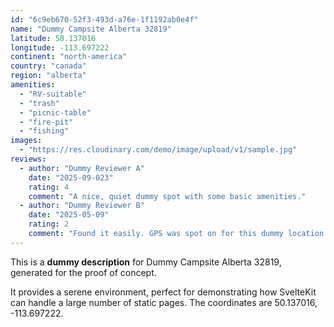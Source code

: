 ```yaml
---
id: "6c9eb670-52f3-493d-a76e-1f1192ab0e4f"
name: "Dummy Campsite Alberta 32819"
latitude: 50.137016
longitude: -113.697222
continent: "north-america"
country: "canada"
region: "alberta"
amenities:
  - "RV-suitable"
  - "trash"
  - "picnic-table"
  - "fire-pit"
  - "fishing"
images:
  - "https://res.cloudinary.com/demo/image/upload/v1/sample.jpg"
reviews:
  - author: "Dummy Reviewer A"
    date: "2025-09-023"
    rating: 4
    comment: "A nice, quiet dummy spot with some basic amenities."
  - author: "Dummy Reviewer B"
    date: "2025-05-09"
    rating: 2
    comment: "Found it easily. GPS was spot on for this dummy location."
---
```


This is a **dummy description** for Dummy Campsite Alberta 32819, generated for the proof of concept.

It provides a serene environment, perfect for demonstrating how SvelteKit can handle a large number of static pages. The coordinates are 50.137016, -113.697222.

